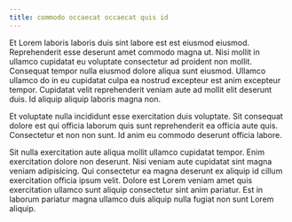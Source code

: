 ```yaml
---
title: commodo occaecat occaecat quis id
---
```


Et Lorem laboris laboris duis sint labore est est eiusmod eiusmod. Reprehenderit esse deserunt amet commodo magna ut. Nisi mollit in ullamco cupidatat eu voluptate consectetur ad proident non mollit. Consequat tempor nulla eiusmod dolore aliqua sunt eiusmod. Ullamco ullamco do in eu cupidatat culpa ea nostrud excepteur est anim excepteur tempor. Cupidatat velit reprehenderit veniam aute ad mollit elit deserunt duis. Id aliquip aliquip laboris magna non.

Et voluptate nulla incididunt esse exercitation duis voluptate. Sit consequat dolore est qui officia laborum quis sunt reprehenderit ea officia aute quis. Consectetur et non non sunt. Id anim eu commodo deserunt officia labore.

Sit nulla exercitation aute aliqua mollit ullamco cupidatat tempor. Enim exercitation dolore non deserunt. Nisi veniam aute cupidatat sint magna veniam adipisicing. Qui consectetur ea magna deserunt ex aliquip id cillum exercitation officia ipsum velit. Dolore est Lorem veniam amet quis exercitation ullamco sunt aliquip consectetur sint anim pariatur. Est in laborum pariatur magna ullamco duis aliquip nulla fugiat non sunt Lorem aliquip.
